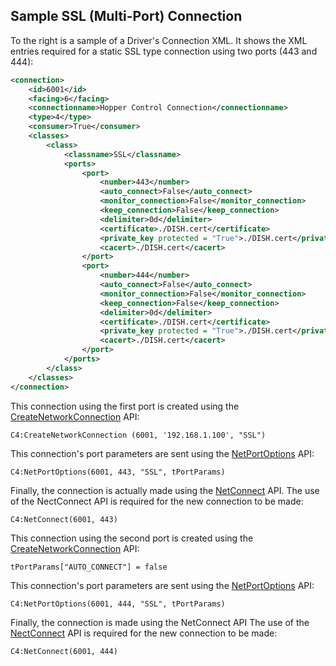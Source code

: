 ## Sample SSL (Multi-Port) Connection

To the right is a sample of a Driver's Connection XML. It shows the XML entries required for a static SSL type connection using two ports (443 and 444):


```xml
<connection>
    <id>6001</id>
    <facing>6</facing>
    <connectionname>Hopper Control Connection</connectionname>
    <type>4</type>
    <consumer>True</consumer>
    <classes>
        <class>
            <classname>SSL</classname>
            <ports>
                <port>
                    <number>443</number>
                    <auto_connect>False</auto_connect>
                    <monitor_connection>False</monitor_connection>
                    <keep_connection>False</keep_connection>
                    <delimiter>0d</delimiter>
                    <certificate>./DISH.cert</certificate>
                    <private_key protected = "True">./DISH.cert</private_key>
                    <cacert>./DISH.cert</cacert>
                </port>
                <port>
                    <number>444</number>
                    <auto_connect>False</auto_connect>
                    <monitor_connection>False</monitor_connection>
                    <keep_connection>False</keep_connection>
                    <delimiter>0d</delimiter>
                    <certificate>./DISH.cert</certificate>
                    <private_key protected = "True">./DISH.cert</private_key>
                    <cacert>./DISH.cert</cacert>
                </port>
            </ports>
        </class>
    </classes>
</connection>
```

This connection using the first port is created using the [CreateNetworkConnection][1] API:

`C4:CreateNetworkConnection (6001, '192.168.1.100', "SSL")`

This connection's port parameters are sent using the [NetPortOptions][2] API:

`C4:NetPortOptions(6001, 443, "SSL", tPortParams)`

Finally, the connection is actually made using the [NetConnect][3] API. The use of the NectConnect API is required for the new connection to be made:

 `C4:NetConnect(6001, 443)`

This connection using the second port is created using the [CreateNetworkConnection][4] API:

`tPortParams["AUTO_CONNECT"] = false`

This connection's port parameters are sent using the [NetPortOptions][5] API:

`C4:NetPortOptions(6001, 444, "SSL", tPortParams)`

Finally, the connection is made using the NetConnect API The use of the [NectConnect][6] API is required for the new connection to be made:

 `C4:NetConnect(6001, 444)`

[1]:	https://snap-one.github.io/docs-driverworks-api/#createnetworkconnection
[2]:	https://snap-one.github.io/docs-driverworks-api/#netportoptions
[3]:	https://snap-one.github.io/docs-driverworks-api/#netconnect
[4]:	https://snap-one.github.io/docs-driverworks-api/#createnetworkconnection
[5]:	https://snap-one.github.io/docs-driverworks-api/#netportoptions
[6]:	https://snap-one.github.io/docs-driverworks-api/#netconnect